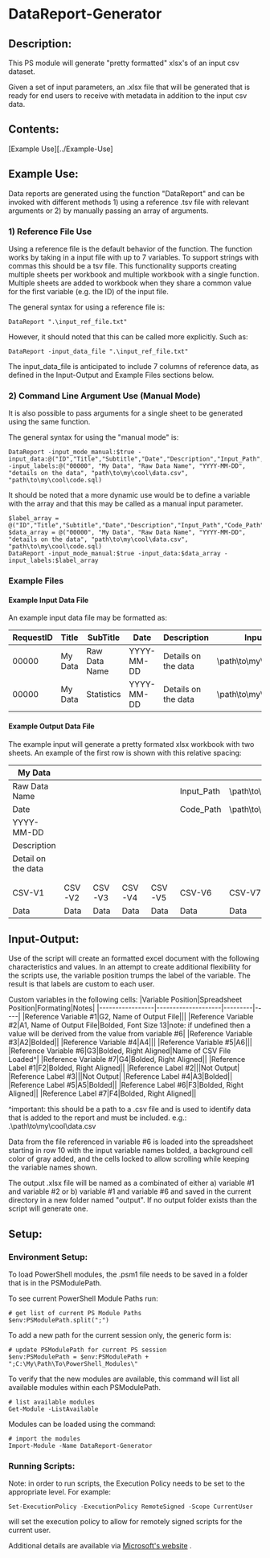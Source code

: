 # DataReport-Generator
## Description:
This PS module will generate "pretty formatted" xlsx's of an input csv dataset.

Given a set of input parameters, an .xlsx file that will be generated that is ready for end users to receive with metadata in addition to the input csv data. 

## Contents:
[Example Use][../Example-Use]

## Example Use:
Data reports are generated using the function "DataReport" and can be invoked with different methods 1) using a reference .tsv file with relevant arguments or 2) by manually passing an array of arguments.

### 1) Reference File Use
Using a reference file is the default behavior of the function. The function works by taking in a input file with up to 7 variables. To support strings with commas this should be a tsv file. This functionality supports creating multiple sheets per workbook and multiple workbook with a single function. Multiple sheets are added to workbook when they share a common value for the first variable (e.g. the ID) of the input file. 

The general syntax for using a reference file is:
```
DataReport ".\input_ref_file.txt"
```

However, it should noted that this can be called more explicitly. Such as:
```
DataReport -input_data_file ".\input_ref_file.txt"
```

The input_data_file is anticipated to include 7 columns of reference data, as defined in the Input-Output and Example Files sections below.

### 2) Command Line Argument Use (Manual Mode)
It is also possible to pass arguments for a single sheet to be generated using the same function. 

The general syntax for using the "manual mode" is:
```
DataReport -input_mode_manual:$true -input_data:@("ID","Title","Subtitle","Date","Description","Input_Path","Code_Path") -input_labels:@("00000", "My Data", "Raw Data Name", "YYYY-MM-DD", "details on the data", "path\to\my\cool\data.csv", "path\to\my\cool\code.sql)
```

It should be noted that a more dynamic use would be to define a variable with the array and that this may be called as a manual input parameter.
```
$label_array = @("ID","Title","Subtitle","Date","Description","Input_Path","Code_Path")
$data_array = @("00000", "My Data", "Raw Data Name", "YYYY-MM-DD", "details on the data", "path\to\my\cool\data.csv", "path\to\my\cool\code.sql)
DataReport -input_mode_manual:$true -input_data:$data_array -input_labels:$label_array
```

### Example Files
#### Example Input Data File 
An example input data file may be formatted as:

|RequestID|Title|SubTitle|Date|Description|Input_Path|Code_Path|
|---------|-----|--------|----|-----------|----------|---------|
|00000|My Data|Raw Data Name|YYYY-MM-DD|Details on the data|\path\to\my\cool\data.csv |\path\to\my\cool\code.sql|
|00000|My Data|Statistics|YYYY-MM-DD|Details on the data|\path\to\my\cool\data.csv |\path\to\my\cool\code.R|


#### Example Output Data File
The example input will generate a pretty formated xlsx workbook with two sheets. An example of the first row is shown with this relative spacing:

|My Data|    |    |    |    |    |    |    |
|-------|----|----|----|----|----|----|----|
|Raw Data Name| | | | |Input_Path|\path\to\my\cool\data.csv||
|Date| | | | |Code_Path|\path\to\my\cool\code.sql||
|YYYY-MM-DD| | | | | | ||
|Description| | | | | | ||
|Detail on the data| | | | | | ||
| | | | | | | ||
| | | | | | | ||
|CSV-V1|CSV-V2|CSV-V3|CSV-V4|CSV-V5|CSV-V6|CSV-V7|...|
|Data|Data|Data|Data|Data|Data|Data|...|

## Input-Output:
Use of the script will create an formatted excel document with the following characteristics and values. In an attempt to create additional flexibility for the scripts use, the variable position trumps the label of the variable. The result is that labels are custom to each user. 

Custom variables in the following cells:
|Variable Position|Spreadsheet Position|Formating|Notes|
|-----------------|--------------------|---------|-----|
|Reference Variable #1|G2, Name of Output File|||
|Reference Variable #2|A1, Name of Output File|Bolded, Font Size 13|note: if undefined then a value will be derived from the value from variable #6|
|Reference Variable #3|A2|Bolded||
|Reference Variable #4|A4|||
|Reference Variable #5|A6|||
|Reference Variable #6|G3|Bolded, Right Aligned|Name of CSV File Loaded^|
|Reference Variable #7|G4|Bolded, Right Aligned||
|Reference Label #1|F2|Bolded, Right Aligned||
|Reference Label #2|||Not Output|
|Reference Label #3|||Not Output|
|Reference Label #4|A3|Bolded||
|Reference Label #5|A5|Bolded||
|Reference Label #6|F3|Bolded, Right Aligned||
|Reference Label #7|F4|Bolded, Right Aligned||

^important: this should be a path to a .csv file and is used to identify data that is added to the report and must be included. e.g.: .\path\to\my\cool\data.csv

Data from the file referenced in variable #6 is loaded into the spreadsheet starting in row 10 with the input variable names bolded, a background cell color of gray added, and the cells locked to allow scrolling while keeping the variable names shown.

The output .xlsx file will be named as a combinated of either a) variable #1 and variable #2 or b) variable #1 and variable #6 and saved in the current directory in a new folder named "output". If no output folder exists than the script will generate one.

## Setup: 
### Environment Setup:
To load PowerShell modules, the .psm1 file needs to be saved in a folder that is in the PSModulePath. 

To see current PowerShell Module Paths run:
```
# get list of current PS Module Paths
$env:PSModulePath.split(";")
```

To add a new path for the current session only, the generic form is:
```
# update PSModulePath for current PS session
$env:PSModulePath = $env:PSModulePath + ";C:\My\Path\To\PowerShell_Modules\"
```

To verify that the new modules are available, this command will list all available modules within each PSModulePath.
```
# list available modules 
Get-Module -ListAvailable
```

Modules can be loaded using the command:
```
# import the modules 
Import-Module -Name DataReport-Generator
```

### Running Scripts:
Note: in order to run scripts, the Execution Policy needs to be set to the appropriate level. 
For example:
```
Set-ExecutionPolicy -ExecutionPolicy RemoteSigned -Scope CurrentUser
```
will set the execution policy to allow for remotely signed scripts for the current user. 

Additional details are available via [Microsoft's website](https://docs.microsoft.com/en-us/powershell/module/microsoft.powershell.security/set-executionpolicy?view=powershell-7) . 

